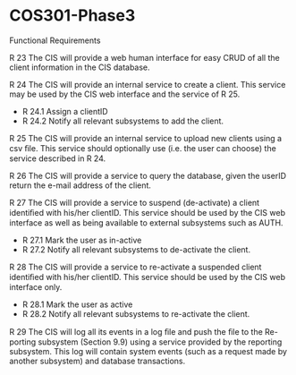 # COS301-Phase3

Functional Requirements

R 23 The CIS will provide a web human interface for easy CRUD of all the
client information in the CIS database.

R 24 The CIS will provide an internal service to create a client. This service
may be used by the CIS web interface and the service of R 25.
  * R 24.1 Assign a clientID
  * R 24.2 Notify all relevant subsystems to add the client.

R 25 The CIS will provide an internal service to upload new clients using a
csv ﬁle. This service should optionally use (i.e. the user can choose) the
service described in R 24.

R 26 The CIS will provide a service to query the database, given the userID
return the e-mail address of the client.

R 27 The CIS will provide a service to suspend (de-activate) a client identiﬁed
with his/her clientID. This service should be used by the CIS web interface
as well as being available to external subsystems such as AUTH.
  * R 27.1 Mark the user as in-active
  * R 27.2 Notify all relevant subsystems to de-activate the client.

R 28 The CIS will provide a service to re-activate a suspended client identiﬁed
with his/her clientID. This service should be used by the CIS web interface
only.
  * R 28.1 Mark the user as active
  * R 28.2 Notify all relevant subsystems to re-activate the client.

R 29 The CIS will log all its events in a log ﬁle and push the ﬁle to the Re-
porting subsystem (Section 9.9) using a service provided by the reporting
subsystem. This log will contain system events (such as a request made
by another subsystem) and database transactions.

